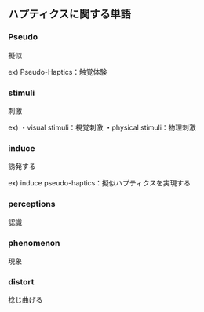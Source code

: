 ## ハプティクスに関する単語


### Pseudo
擬似

ex) Pseudo-Haptics：触覚体験

### stimuli
刺激

ex) 
・visual stimuli：視覚刺激
・physical stimuli：物理刺激

### induce
誘発する

ex) induce pseudo-haptics：擬似ハプティクスを実現する


### perceptions
認識


### phenomenon
現象


### distort
捻じ曲げる